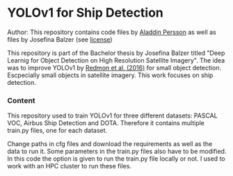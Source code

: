 # YOLOv1 for Ship Detection

Author: This repository contains code files by [Aladdin Persson](https://github.com/aladdinpersson/Machine-Learning-Collection) as well as files by Josefina Balzer (see [license](https://github.com/jbalzer12/yolov1_for_ship_detection/blob/main/LICENSE))

This repository is part of the Bachelor thesis by Josefina Balzer titled "Deep Learnig for Object Detection on High Resolution Satellite Imagery".
The idea was to improve YOLOv1 by [Redmon et al. (2016)](https://pjreddie.com/darknet/yolov1/) for small object detection. Escpecially small objects in satellite imagery. This work focuses on ship detection.

### Content
This repository used to train YOLOv1 for three different datasets: PASCAL VOC, Airbus Ship Detection and DOTA. Therefore it contains multiple train.py files, one for each dataset.

Change paths in cfg files and download the requirements as well as the data to run it. Some parameters in the train.py files also have to be modified.
In this code the option is given to run the train.py file locally or not. I used to work with an HPC cluster to run these files.
